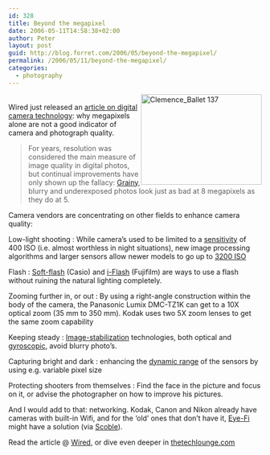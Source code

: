 ```yaml
---
id: 328
title: Beyond the megapixel
date: 2006-05-11T14:58:38+02:00
author: Peter
layout: post
guid: http://blog.forret.com/2006/05/beyond-the-megapixel/
permalink: /2006/05/11/beyond-the-megapixel/
categories:
  - photography
---
```

[<img  src="http://static.flickr.com/34/121977156_cf06708704_m.jpg" style="float: right" width="240" height="180" alt="Clemence_Ballet 137" />](http://www.flickr.com/photos/pforret/121977156/ "Photo Sharing")  
Wired just released an [article on digital camera technology](http://www.wired.com/news/technology/0,70853-0.html): why megapixels alone are not a good indicator of camera and photograph quality.

> For years, resolution was considered the main measure of image quality in digital photos, but continual improvements have only shown up the fallacy: [Grainy](http://www.dpreview.com/learn/?/key=noise), blurry and underexposed photos look just as bad at 8 megapixels as they do at 5.

Camera vendors are concentrating on other fields to enhance camera quality:

Low-light shooting
:   While camera&#8217;s used to be limited to a [sensitivity](http://www.dpreview.com/learn/?/key=sensitivity) of 400 ISO (i.e. almost worthless in night situations), new image processing algorithms and larger sensors allow newer models to go up to [3200 ISO](http://www.dpreview.com/news/0602/06021403fujif30.asp)

Flash
:   [Soft-flash](http://world.casio.com/asia/news/2006/ex_z850.html) (Casio) and [i-Flash](http://www.steves-digicams.com/pr/fuji_02142006_f30_pr.html) (Fujifilm) are ways to use a flash without ruining the natural lighting completely.

Zooming further in, or out
:   By using a right-angle construction within the body of the camera, the Panasonic Lumix DMC-TZ1K can get to a 10X optical zoom (35 mm to 350 mm). Kodak uses two 5X zoom lenses to get the same zoom capability

Keeping steady
:   [Image-stabilization](http://www.dpreview.com/learn/?/Glossary/Optical/Image_Stabilization_01.htm) technologies, both optical and [gyroscopic](http://www.canon.com/camera-museum/camera/lens/ef/data/ef_75%7E300_4%7E56is_usm.html), avoid blurry photo&#8217;s.

Capturing bright and dark
:   enhancing the [dynamic range](http://www.dpreview.com/learn/?/Glossary/Digital_Imaging/Dynamic_Range_01.htm) of the sensors by using e.g. variable pixel size

Protecting shooters from themselves
:   Find the face in the picture and focus on it, or advise the photographer on how to improve his pictures.

And I would add to that: networking. Kodak, Canon and Nikon already have cameras with built-in Wifi, and for the &#8216;old&#8217; ones that don&#8217;t have it, [Eye-Fi](http://www.eye.fi/) might have a solution (via [Scoble](http://scobleizer.wordpress.com/2006/04/26/more-on-eye-fi/)).

Read the article @ [Wired](http://www.wired.com/news/technology/0,70853-0.html), or dive even deeper in [thetechlounge.com](http://www.thetechlounge.com/articles.php?id=121)
